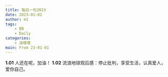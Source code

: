 ```yaml
---
title: 每日一句2023
date: 2023-01-02
author: m1
tags:
    - BB
    - Daily
categories:
    - 浊喳喳
main: From 23-01-01
---
```

**1.01**
人还在呢，加油！
**1.02**
流浪地球观后感：停止批判，享受生活，认真爱人，爱你自己。
